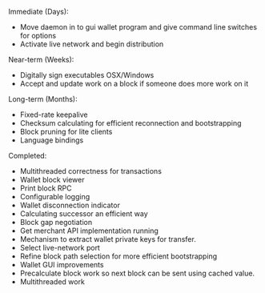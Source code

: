Immediate (Days):
* Move daemon in to gui wallet program and give command line switches for options
* Activate live network and begin distribution

Near-term (Weeks):
* Digitally sign executables OSX/Windows
* Accept and update work on a block if someone does more work on it  

Long-term (Months):
* Fixed-rate keepalive
* Checksum calculating for efficient reconnection and bootstrapping
* Block pruning for lite clients
* Language bindings

Completed:
* Multithreaded correctness for transactions
* Wallet block viewer
* Print block RPC
* Configurable logging
* Wallet disconnection indicator
* Calculating successor an efficient way
* Block gap negotiation  
* Get merchant API implementation running  
* Mechanism to extract wallet private keys for transfer.  
* Select live-network port  
* Refine block path selection for more efficient bootstrapping  
* Wallet GUI improvements  
* Precalculate block work so next block can be sent using cached value.
* Multithreaded work  
